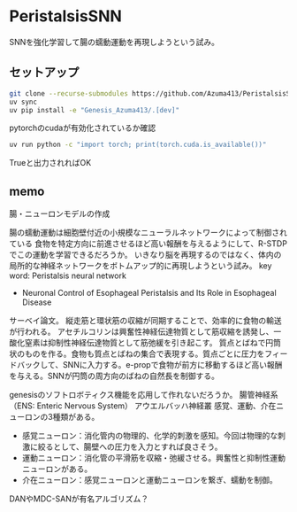# PeristalsisSNN
SNNを強化学習して腸の蠕動運動を再現しようという試み。

## セットアップ
```bash
git clone --recurse-submodules https://github.com/Azuma413/PeristalsisSNN.git
uv sync
uv pip install -e "Genesis_Azuma413/.[dev]"
```
pytorchのcudaが有効化されているか確認
```bash
uv run python -c "import torch; print(torch.cuda.is_available())"
```
Trueと出力されればOK
## memo
腸・ニューロンモデルの作成

腸の蠕動運動は細胞壁付近の小規模なニューラルネットワークによって制御されている
食物を特定方向に前進させるほど高い報酬を与えるようにして、R-STDPでこの運動を学習できるだろうか。
いきなり脳を再現するのではなく、体内の局所的な神経ネットワークをボトムアップ的に再現しようという試み。
key word: Peristalsis neural network

* Neuronal Control of Esophageal Peristalsis and Its Role in Esophageal Disease

サーベイ論文。 縦走筋と環状筋の収縮が同期することで、効率的に食物の輸送が行われる。 アセチルコリンは興奮性神経伝達物質として筋収縮を誘発し、一酸化窒素は抑制性神経伝達物質として筋弛緩を引き起こす。 
質点とばねで円筒状のものを作る。食物も質点とばねの集合で表現する。質点ごとに圧力をフィードバックして、SNNに入力する。e-propで食物が前方に移動するほど高い報酬を与える。SNNが円筒の周方向のばねの自然長を制御する。

genesisのソフトロボティクス機能を応用して作れないだろうか。
腸管神経系（ENS: Enteric Nervous System）
アウエルバッハ神経叢
感覚、運動、介在ニューロンの3種類がある。

* 感覚ニューロン：消化管内の物理的、化学的刺激を感知。今回は物理的な刺激に絞るとして、腸壁への圧力を入力とすれば良さそう。
* 運動ニューロン：消化管の平滑筋を収縮・弛緩させる。興奮性と抑制性運動ニューロンがある。
* 介在ニューロン：感覚ニューロンと運動ニューロンを繋ぎ、蠕動を制御。

DANやMDC-SANが有名アルゴリズム？